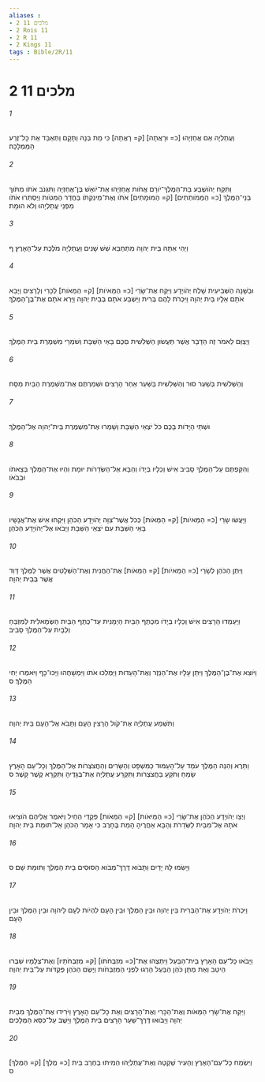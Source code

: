 ```yaml
---
aliases : 
- 2 מלכים 11
- 2 Rois 11
- 2 R 11
- 2 Kings 11
tags : Bible/2R/11
---
```


# 2 מלכים 11

###### 1
וַעֲתַלְיָה אֵם אֲחַזְיָהוּ [כ= וּרָאֲתָה] [ק= רָאֲתָה] כִּי מֵת בְּנָהּ וַתָּקָם וַתְּאַבֵּד אֵת כָּל־זֶרַע הַמַּמְלָכָה׃
###### 2
וַתִּקַּח יְהֹושֶׁבַע בַּת־הַמֶּלֶךְ־יֹורָם אֲחֹות אֲחַזְיָהוּ אֶת־יֹואָשׁ בֶּן־אֲחַזְיָה וַתִּגְנֹב אֹתֹו מִתֹּוךְ בְּנֵי־הַמֶּלֶךְ [כ= הַמַּמֹותְתִים] [ק= הַמּוּמָתִים] אֹתֹו וְאֶת־מֵינִקְתֹּו בַּחֲדַר הַמִּטֹּות וַיַּסְתִּרוּ אֹתֹו מִפְּנֵי עֲתַלְיָהוּ וְלֹא הוּמָת׃
###### 3
וַיְהִי אִתָּהּ בֵּית יְהוָה מִתְחַבֵּא שֵׁשׁ שָׁנִים וַעֲתַלְיָה מֹלֶכֶת עַל־הָאָרֶץ׃ ף
###### 4
וּבַשָּׁנָה הַשְּׁבִיעִית שָׁלַח יְהֹויָדָע וַיִּקַּח אֶת־שָׂרֵי [כ= הַמֵּאיֹות] [ק= הַמֵּאֹות] לַכָּרִי וְלָרָצִים וַיָּבֵא אֹתָם אֵלָיו בֵּית יְהוָה וַיִּכְרֹת לָהֶם בְּרִית וַיַּשְׁבַּע אֹתָם בְּבֵית יְהוָה וַיַּרְא אֹתָם אֶת־בֶּן־הַמֶּלֶךְ׃
###### 5
וַיְצַוֵּם לֵאמֹר זֶה הַדָּבָר אֲשֶׁר תַּעֲשׂוּן הַשְּׁלִשִׁית םִכֶּם בָּאֵי הַשַּׁבָּת וְשֹׁמְרֵי מִשְׁמֶרֶת בֵּית הַמֶּלֶךְ׃
###### 6
וְהַשְּׁלִשִׁית בְּשַׁעַר סוּר וְהַשְּׁלִשִׁית בַּשַּׁעַר אַחַר הָרָצִים וּשְׁמַרְתֶּם אֶת־מִשְׁמֶרֶת הַבַּיִת מַסָּח׃
###### 7
וּשְׁתֵּי הַיָּדֹות בָּכֶם כֹּל יֹצְאֵי הַשַּׁבָּת וְשָׁמְרוּ אֶת־מִשְׁמֶרֶת בֵּית־יְהוָה אֶל־הַמֶּלֶךְ׃
###### 8
וְהִקַּפְתֶּם עַל־הַמֶּלֶךְ סָבִיב אִישׁ וְכֵלָיו בְּיָדֹו וְהַבָּא אֶל־הַשְּׂדֵרֹות יוּמָת וִהְיוּ אֶת־הַמֶּלֶךְ בְּצֵאתֹו וּבְבֹאֹו׃
###### 9
וַיַּעֲשׂוּ שָׂרֵי [כ= הַמֵּאיֹות] [ק= הַמֵּאֹות] כְּכֹל אֲשֶׁר־צִוָּה יְהֹויָדָע הַכֹּהֵן וַיִּקְחוּ אִישׁ אֶת־אֲנָשָׁיו בָּאֵי הַשַּׁבָּת עִם יֹצְאֵי הַשַּׁבָּת וַיָּבֹאוּ אֶל־יְהֹויָדָע הַכֹּהֵן׃
###### 10
וַיִּתֵּן הַכֹּהֵן לְשָׂרֵי [כ= הַמֵּאיֹות] [ק= הַמֵּאֹות] אֶת־הַחֲנִית וְאֶת־הַשְּׁלָטִים אֲשֶׁר לַמֶּלֶךְ דָּוִד אֲשֶׁר בְּבֵית יְהוָה׃
###### 11
וַיַּעַמְדוּ הָרָצִים אִישׁ וְכֵלָיו בְּיָדֹו מִכֶּתֶף הַבַּיִת הַיְמָנִית עַד־כֶּתֶף הַבַּיִת הַשְּׂמָאלִית לַמִּזְבֵּחַ וְלַבָּיִת עַל־הַמֶּלֶךְ סָבִיב׃
###### 12
וַיֹּוצִא אֶת־בֶּן־הַמֶּלֶךְ וַיִּתֵּן עָלָיו אֶת־הַנֵּזֶר וְאֶת־הָעֵדוּת וַיַּמְלִכוּ אֹתֹו וַיִּמְשָׁחֻהוּ וַיַּכּוּ־כָף וַיֹּאמְרוּ יְחִי הַמֶּלֶךְ׃ ס
###### 13
וַתִּשְׁמַע עֲתַלְיָה אֶת־קֹול הָרָצִין הָעָם וַתָּבֹא אֶל־הָעָם בֵּית יְהוָה׃
###### 14
וַתֵּרֶא וְהִנֵּה הַמֶּלֶךְ עֹמֵד עַל־הָעַמּוּד כַּמִּשְׁפָּט וְהַשָּׂרִים וְהַחֲצֹצְרֹות אֶל־הַמֶּלֶךְ וְכָל־עַם הָאָרֶץ שָׂמֵחַ וְתֹקֵעַ בַּחֲצֹצְרֹות וַתִּקְרַע עֲתַלְיָה אֶת־בְּגָדֶיהָ וַתִּקְרָא קֶשֶׁר קָשֶׁר׃ ס
###### 15
וַיְצַו יְהֹויָדָע הַכֹּהֵן אֶת־שָׂרֵי [כ= הַמֵּיאֹות] [ק= הַמֵּאֹות] פְּקֻדֵי הַחַיִל וַיֹּאמֶר אֲלֵיהֶם הֹוצִיאוּ אֹתָהּ אֶל־מִבֵּית לַשְּׂדֵרֹת וְהַבָּא אַחֲרֶיהָ הָמֵת בֶּחָרֶב כִּי אָמַר הַכֹּהֵן אַל־תּוּמַת בֵּית יְהוָה׃
###### 16
וַיָּשִׂמוּ לָהּ יָדַיִם וַתָּבֹוא דֶּרֶךְ־מְבֹוא הַסּוּסִים בֵּית הַמֶּלֶךְ וַתּוּמַת שָׁם׃ ס
###### 17
וַיִּכְרֹת יְהֹויָדָע אֶת־הַבְּרִית בֵּין יְהוָה וּבֵין הַמֶּלֶךְ וּבֵין הָעָם לִהְיֹות לְעָם לַיהוָה וּבֵין הַמֶּלֶךְ וּבֵין הָעָם׃
###### 18
וַיָּבֹאוּ כָל־עַם הָאָרֶץ בֵּית־הַבַּעַל וַיִּתְּצֻהוּ אֶת־[כ= מִזְבְּחֹתֹו] [ק= מִזְבְּחֹתָיו] וְאֶת־צְלָמָיו שִׁבְּרוּ הֵיטֵב וְאֵת מַתָּן כֹּהֵן הַבַּעַל הָרְגוּ לִפְנֵי הַמִּזְבְּחֹות וַיָּשֶׂם הַכֹּהֵן פְּקֻדֹּות עַל־בֵּית יְהוָה׃
###### 19
וַיִּקַּח אֶת־שָׂרֵי הַמֵּאֹות וְאֶת־הַכָּרִי וְאֶת־הָרָצִים וְאֵת כָּל־עַם הָאָרֶץ וַיֹּרִידוּ אֶת־הַמֶּלֶךְ מִבֵּית יְהוָה וַיָּבֹואוּ דֶּרֶךְ־שַׁעַר הָרָצִים בֵּית הַמֶּלֶךְ וַיֵּשֶׁב עַל־כִּסֵּא הַמְּלָכִים׃
###### 20
וַיִּשְׂמַח כָּל־עַם־הָאָרֶץ וְהָעִיר שָׁקָטָה וְאֶת־עֲתַלְיָהוּ הֵמִיתוּ בַחֶרֶב בֵּית [כ= מֶלֶךְ] [ק= הַמֶּלֶךְ]׃ ס
